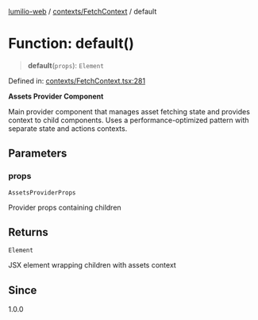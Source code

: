 [lumilio-web](../../../modules.md) / [contexts/FetchContext](../index.md) / default

# Function: default()

> **default**(`props`): `Element`

Defined in: [contexts/FetchContext.tsx:281](https://github.com/EdwinZhanCN/Lumilio-Photos/blob/50447139bbcd8646ed06f83c6f5775c49db37354/web/src/contexts/FetchContext.tsx#L281)

**Assets Provider Component**

Main provider component that manages asset fetching state and provides context to child components.
Uses a performance-optimized pattern with separate state and actions contexts.

## Parameters

### props

`AssetsProviderProps`

Provider props containing children

## Returns

`Element`

JSX element wrapping children with assets context

## Since

1.0.0
